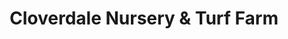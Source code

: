 ---
title: "Cloverdale Nursery & Turf Farm"
url: /boise/cloverdale-nursery-und-turf-farm/
shop: Garten-Center
---